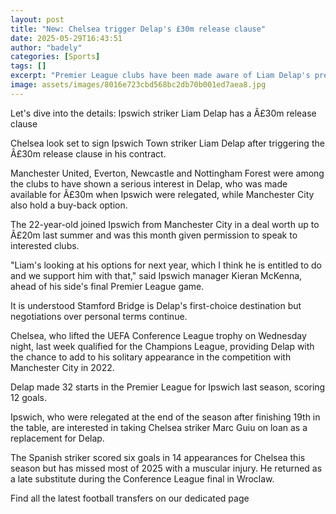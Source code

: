 ```yaml
---
layout: post
title: "New: Chelsea trigger Delap's £30m release clause"
date: 2025-05-29T16:43:51
author: "badely"
categories: [Sports]
tags: []
excerpt: "Premier League clubs have been made aware of Liam Delap's preference to move to Chelsea."
image: assets/images/8016e723cbd568bc2db70b001ed7aea8.jpg
---
```


Let's dive into the details: Ipswich striker Liam Delap has a Â£30m release clause

Chelsea look set to sign Ipswich Town striker Liam Delap after triggering the Â£30m release clause in his contract.

Manchester United, Everton, Newcastle and Nottingham Forest were among the clubs to have shown a serious interest in Delap, who was made available for Â£30m when Ipswich were relegated, while Manchester City also hold a buy-back option.

The 22-year-old joined Ipswich from Manchester City in a deal worth up to Â£20m last summer and was this month given permission to speak to interested clubs.

"Liam's looking at his options for next year, which I think he is entitled to do and we support him with that," said Ipswich manager Kieran McKenna, ahead of his side's final Premier League game.

It is understood Stamford Bridge is Delap's first-choice destination but negotiations over personal terms continue.

Chelsea, who lifted the UEFA Conference League trophy on Wednesday night, last week qualified for the Champions League, providing Delap with the chance to add to his solitary appearance in the competition with Manchester City in 2022.

Delap made 32 starts in the Premier League for Ipswich last season, scoring 12 goals.

Ipswich, who were relegated at the end of the season after finishing 19th in the table, are interested in taking Chelsea striker Marc Guiu on loan as a replacement for Delap. 

The Spanish striker scored six goals in 14 appearances for Chelsea this season but has missed most of 2025 with a muscular injury. He returned as a late substitute during the Conference League final in Wroclaw.

Find all the latest football transfers on our dedicated page

